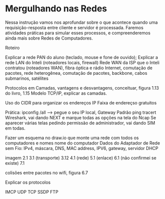 # Mergulhando nas Redes

Nessa instrução vamos nos aprofundar sobre o que acontece quando uma requisição-resposta entre cliente e servidor é processada. Faremos atividades práticas para simular esses processos, e compreenderemos ainda mais sobre Redes de Computadores.

Roteiro

Explicar a rede PAN do aluno (teclado, mouse e fone de ouvido);
Explicar a rede LAN do Inteli (roteadores locais, firewall)
Rede WAN da ISP que o Inteli contratou (roteadores WAN), fibra óptica e rádio
Internet, comutação de pacotes, rede heterogênea, comutação de pacotes, backbone, cabos submarinos, satélites

Protocolos em Camadas, vantagens e desvantagens, conceituar, figura 1.13 do livro, 1.15
Modelo TCP/IP, explicar as camadas.

Uso do CIDR para organizar os endereços IP
Faixa de endereçso gratuitos

Prática:
ipconfig /all --> pegue o seu IP local, Gateway Padrão
ping
tracert
Wireshark, vai dando NEXT e marque todas as opções na tela do Ncap
Se aparecer várias telas pedindo permissão de administrador, vai dando SIM em todas.

Fazer um esquema no draw.io que monte uma rede com todos os computadores e nomes
nome do computador
Dados do Adaptador de Rede sem Fio:
IPv4, máscara, DNS, MAC address, IPV6, gateway, servidor DHCP

imagem 2.1
3.1 (transporte)
3.12
4.1 (rede)
5.1 (enlace)
6.1 (não confirmei se existe)
7.1

colisões entre pacotes no wifi, figura 6.7

Explicar os protocolos 

IMCP
UDP
TCP
SSDP
FTP






